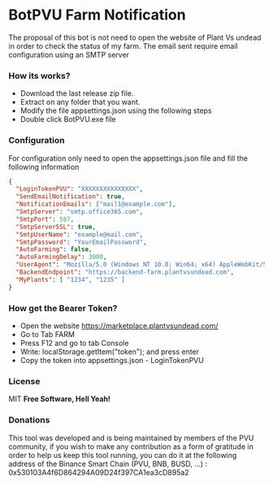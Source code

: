 # BotPVU Farm Notification
The proposal of this bot is not need to open the website of Plant Vs undead in order to check the status of my farm. The email sent require email configuration using an SMTP server

### How its works?
- Download the last release zip file.
- Extract on any folder that you want.
- Modify the file appsettings.json using the following steps
- Double click BotPVU.exe file

### Configuration
For configuration only need to open the appsettings.json file and fill the following information
```json
{
  "LoginTokenPVU": "XXXXXXXXXXXXXXX",
  "SendEmailNotification": true,
  "NotificationEmails": ["mail1@example.com"],
  "SmtpServer": "smtp.office365.com",
  "SmtpPort": 587,
  "SmtpServerSSL": true,
  "SmtpUserName": "example@mail.com",
  "SmtpPassword": "YourEmailPassword",
  "AutoFarming": false,
  "AutoFarmingDelay": 3000,
  "UserAgent": "Mozilla/5.0 (Windows NT 10.0; Win64; x64) AppleWebKit/537.36 (KHTML, like Gecko) Chrome/94.0.4606.61 Safari/537.36",
  "BackendEndpoint": "https://backend-farm.plantvsundead.com",
  "MyPlants": [ "1234", "1235" ]
}
```
### How get the Bearer Token?
- Open the website https://marketplace.plantvsundead.com/
- Go to Tab FARM
- Press F12 and go to tab Console
- Write: localStorage.getItem("token"); and press enter
- Copy the token into appsettings.json - LoginTokenPVU

### License
MIT
**Free Software, Hell Yeah!**

### Donations
This tool was developed and is being maintained by members of the PVU community, if you wish to make any contribution as a form of gratitude in order to help us keep this tool running, you can do it at the following address of the Binance Smart Chain (PVU, BNB, BUSD, ...) :
0x530103A4f6D864294A09D24f397CA1ea3cD895a2